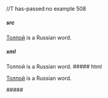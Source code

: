 //T has-passed:no
example 508
##### src
[Толпой][Толпой] is a Russian word.

[ТОЛПОЙ]: /url
##### xml
<?xml version="1.0" encoding="UTF-8"?>
<!DOCTYPE document SYSTEM "CommonMark.dtd">
<document xmlns="http://commonmark.org/xml/1.0">
  <paragraph>
    <link destination="/url" title="">
      <text>Толпой</text>
    </link>
    <text> is a Russian word.</text>
  </paragraph>
</document>
##### html
<p><a href="/url">Толпой</a> is a Russian word.</p>
#####
